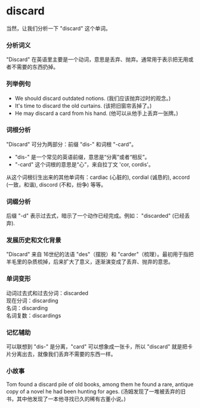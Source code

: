 # discard

当然，让我们分析一下 "discard" 这个单词。

  

### 分析词义

  

"Discard" 在英语里主要是一个动词，意思是丢弃、抛弃。通常用于表示把无用或者不需要的东西扔掉。

  

### 列举例句

  

*   We should discard outdated notions. (我们应该抛弃过时的观念。)
*   It's time to discard the old curtains. (该把旧窗帘丢掉了。)
*   He may discard a card from his hand. (他可以从他手上丢弃一张牌。)

  

### 词根分析

  

"Discard" 可分为两部分：前缀 "dis-" 和词根 "-card"。

  

*   "dis-" 是一个常见的英语前缀，意思是“分离”或者“相反”。
*   "-card" 这个词根的意思是“心”，来自拉丁文 'cor, cordis'。

  

从这个词根衍生出来的其他单词有：cardiac (心脏的), cordial (诚恳的), accord (一致，和谐), discord (不和，纷争) 等等。

  

### 词缀分析

  

后缀 "-d" 表示过去式，暗示了一个动作已经完成。例如： "discarded" (已经丢弃).

  

### 发展历史和文化背景

  

"Discard" 来自 16世纪的法语 "des"（摆脱）和 "carder"（梳理）。最初用于指把羊毛里的杂质梳掉，后来扩大了意义，逐渐演变成了丢弃、抛弃的意思。

  

### 单词变形

  

动词过去式和过去分词：discarded  
现在分词：discarding  
名词：discarding  
名词复数：discardings

  

### 记忆辅助

  

可以联想到 "dis-" 是分离，"card" 可以想象成一张卡，所以 "discard" 就是把卡片分离出去，就像我们丢弃不需要的东西一样。

  

### 小故事

  

Tom found a discard pile of old books, among them he found a rare, antique copy of a novel he had been hunting for ages. (汤姆发现了一堆被丢弃的旧书，其中他发现了一本他寻找已久的稀有古董小说。)
